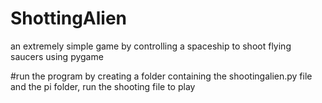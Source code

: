 # ShottingAlien
an extremely simple game by controlling a spaceship to shoot flying saucers using pygame

#run the program by creating a folder containing the shootingalien.py file and the pi folder, run the shooting file to play
